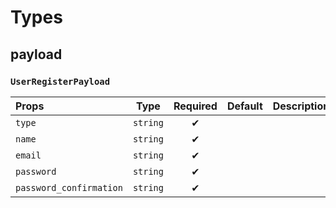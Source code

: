 # Types

## payload

### `UserRegisterPayload`


| Props                   |   Type   | Required | Default | Description |
| :---------------------- | :------: | :------: | :-----: | :---------- |
| `type`                  | `string` |    ✔     |         |             |
| `name`                  | `string` |    ✔     |         |             |
| `email`                 | `string` |    ✔     |         |             |
| `password`              | `string` |    ✔     |         |             |
| `password_confirmation` | `string` |    ✔     |         |             |
